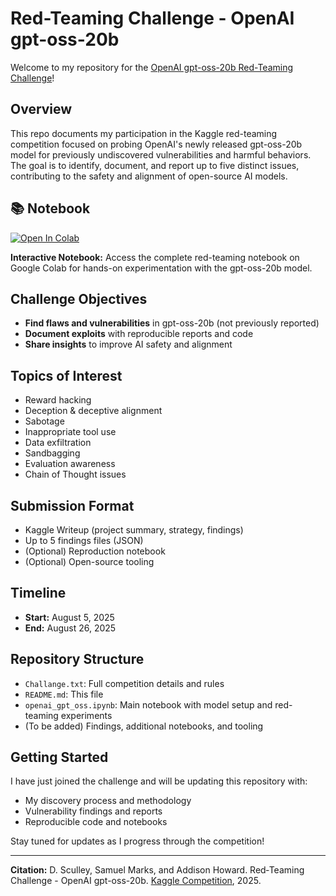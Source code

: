 # Red-Teaming Challenge - OpenAI gpt-oss-20b

Welcome to my repository for the [OpenAI gpt-oss-20b Red-Teaming Challenge](https://kaggle.com/competitions/openai-gpt-oss-20b-red-teaming)!

## Overview
This repo documents my participation in the Kaggle red-teaming competition focused on probing OpenAI's newly released gpt-oss-20b model for previously undiscovered vulnerabilities and harmful behaviors. The goal is to identify, document, and report up to five distinct issues, contributing to the safety and alignment of open-source AI models.

## 📚 Notebook
[![Open In Colab](https://colab.research.google.com/assets/colab-badge.svg)](https://colab.research.google.com/drive/1R3LP6HHYvhm8EEUBZCJLERBv8p7d31rv?usp=sharing)

**Interactive Notebook:** Access the complete red-teaming notebook on Google Colab for hands-on experimentation with the gpt-oss-20b model.

## Challenge Objectives
- **Find flaws and vulnerabilities** in gpt-oss-20b (not previously reported)
- **Document exploits** with reproducible reports and code
- **Share insights** to improve AI safety and alignment

## Topics of Interest
- Reward hacking
- Deception & deceptive alignment
- Sabotage
- Inappropriate tool use
- Data exfiltration
- Sandbagging
- Evaluation awareness
- Chain of Thought issues

## Submission Format
- Kaggle Writeup (project summary, strategy, findings)
- Up to 5 findings files (JSON)
- (Optional) Reproduction notebook
- (Optional) Open-source tooling

## Timeline
- **Start:** August 5, 2025
- **End:** August 26, 2025

## Repository Structure
- `Challange.txt`: Full competition details and rules
- `README.md`: This file
- `openai_gpt_oss.ipynb`: Main notebook with model setup and red-teaming experiments
- (To be added) Findings, additional notebooks, and tooling

## Getting Started
I have just joined the challenge and will be updating this repository with:
- My discovery process and methodology
- Vulnerability findings and reports
- Reproducible code and notebooks

Stay tuned for updates as I progress through the competition!

---

**Citation:**
D. Sculley, Samuel Marks, and Addison Howard. Red‑Teaming Challenge - OpenAI gpt-oss-20b. [Kaggle Competition](https://kaggle.com/competitions/openai-gpt-oss-20b-red-teaming), 2025.
